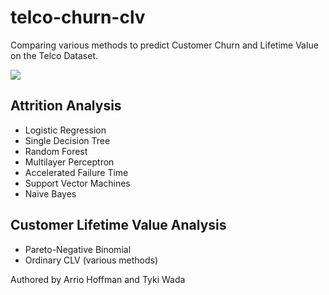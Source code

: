 # telco-churn-clv

Comparing various methods to predict Customer Churn and Lifetime Value on the Telco Dataset.

![](https://46gyn61z4i0t1u1pnq2bbk2e-wpengine.netdna-ssl.com/wp-content/uploads/2017/07/customer-churn-edit.jpeg)


## Attrition Analysis

- Logistic Regression
- Single Decision Tree
- Random Forest
- Multilayer Perceptron
- Accelerated Failure Time
- Support Vector Machines
- Naive Bayes

## Customer Lifetime Value Analysis

- Pareto-Negative Binomial 
- Ordinary CLV (various methods)



Authored by Arrio Hoffman and Tyki Wada

